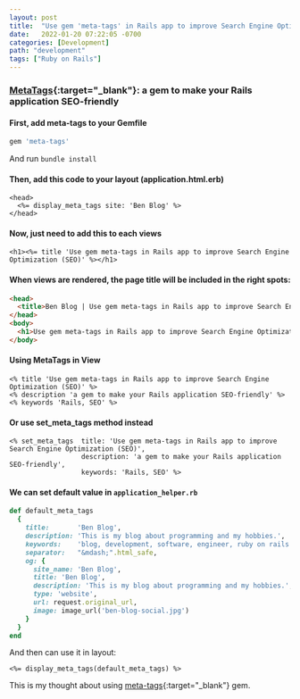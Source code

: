 ```yaml
---
layout: post
title:  "Use gem 'meta-tags' in Rails app to improve Search Engine Optimization (SEO)"
date:   2022-01-20 07:22:05 -0700
categories: [Development]
path: "development"
tags: ["Ruby on Rails"]
---
```



### [MetaTags](https://github.com/kpumuk/meta-tags){:target="_blank"}: a gem to make your Rails application SEO-friendly

#### First, add meta-tags to your Gemfile
```ruby
gem 'meta-tags'
```
And run ```bundle install```

#### Then, add this code to your layout (application.html.erb)
```erb
<head>
  <%= display_meta_tags site: 'Ben Blog' %>
</head>
```

#### Now, just need to add this to each views
```erb
<h1><%= title 'Use gem meta-tags in Rails app to improve Search Engine Optimization (SEO)' %></h1>
```

#### When views are rendered, the page title will be included in the right spots:
```html
<head>
  <title>Ben Blog | Use gem meta-tags in Rails app to improve Search Engine Optimization (SEO)</title>
</head>
<body>
  <h1>Use gem meta-tags in Rails app to improve Search Engine Optimization (SEO)</h1>
</body>
```

#### Using MetaTags in View
```erb
<% title 'Use gem meta-tags in Rails app to improve Search Engine Optimization (SEO)' %>
<% description 'a gem to make your Rails application SEO-friendly' %>
<% keywords 'Rails, SEO' %>
```
#### Or use set_meta_tags method instead
```erb
<% set_meta_tags  title: 'Use gem meta-tags in Rails app to improve Search Engine Optimization (SEO)',
                  description: 'a gem to make your Rails application SEO-friendly',
                  keywords: 'Rails, SEO' %>
```
#### We can set default value in ```application_helper.rb```
```ruby
def default_meta_tags
  {
    title:       'Ben Blog',
    description: 'This is my blog about programming and my hobbies.',
    keywords:    'blog, development, software, engineer, ruby on rails',
    separator:   "&mdash;".html_safe,
    og: {
      site_name: 'Ben Blog',
      title: 'Ben Blog',
      description: 'This is my blog about programming and my hobbies.', 
      type: 'website',
      url: request.original_url,
      image: image_url('ben-blog-social.jpg')
    }
  }
end
```
And then can use it in layout:
```erb
<%= display_meta_tags(default_meta_tags) %>
```

This is my thought about using [meta-tags](https://github.com/kpumuk/meta-tags){:target="_blank"} gem. 
